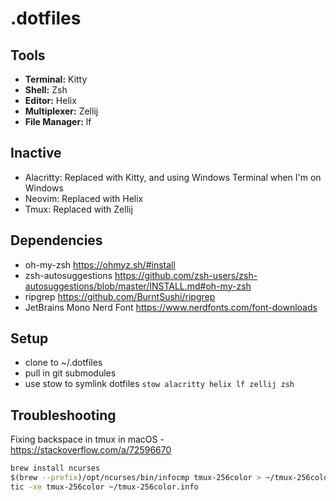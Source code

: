 # .dotfiles

## Tools

- **Terminal:** Kitty
- **Shell:** Zsh
- **Editor:** Helix
- **Multiplexer:** Zellij
- **File Manager:** lf

## Inactive

- Alacritty: Replaced with Kitty, and using Windows Terminal when I'm on Windows
- Neovim: Replaced with Helix
- Tmux: Replaced with Zellij

## Dependencies

- oh-my-zsh <https://ohmyz.sh/#install>
- zsh-autosuggestions <https://github.com/zsh-users/zsh-autosuggestions/blob/master/INSTALL.md#oh-my-zsh>
- ripgrep <https://github.com/BurntSushi/ripgrep>
- JetBrains Mono Nerd Font <https://www.nerdfonts.com/font-downloads>

## Setup

- clone to ~/.dotfiles
- pull in git submodules
- use stow to symlink dotfiles `stow alacritty helix lf zellij zsh`

## Troubleshooting

Fixing backspace in tmux in macOS - <https://stackoverflow.com/a/72596670>

```bash
brew install ncurses
$(brew --prefix)/opt/ncurses/bin/infocmp tmux-256color > ~/tmux-256color.info
tic -xe tmux-256color ~/tmux-256color.info
```
